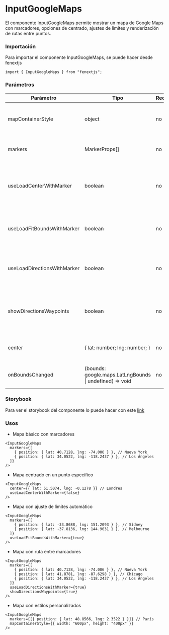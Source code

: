 # InputGoogleMaps

El componente InputGoogleMaps permite mostrar un mapa de Google Maps con marcadores, opciones de centrado, ajustes de límites y renderización de rutas entre puntos.

### Importación

Para importar el componente InputGoogleMaps, se puede hacer desde fenextjs

```tsx copy
import { InputGoogleMaps } from "fenextjs";
```

### Parámetros

| Parámetro                   | Tipo                                                     | Requerido | Default                               | Descripcion                                                                                     |
| --------------------------- | -------------------------------------------------------- | --------- | ------------------------------------- | ----------------------------------------------------------------------------------------------- |
| mapContainerStyle           | object                                                   | no        | \{ width: '100%', height: '100dvh' \} | Estilo CSS para el contenedor del mapa.                                                         |
| markers                     | MarkerProps[]                                            | no        | undefined                             | Lista de marcadores que se mostrarán en el mapa.                                                |
| useLoadCenterWithMarker     | boolean                                                  | no        | true                                  | Determina si el mapa debe centrarse automáticamente basándose en los marcadores proporcionados. |
| useLoadFitBoundsWithMarker  | boolean                                                  | no        | true                                  | Determina si el mapa debe ajustar los límites para mostrar todos los marcadores.                |
| useLoadDirectionsWithMarker | boolean                                                  | no        | false                                 | Determina si se debe renderizar una ruta (direcciones) entre los marcadores.                    |
| showDirectionsWaypoints     | boolean                                                  | no        | false                                 | Muestra los puntos intermedios (waypoints) en la ruta cuando se renderiza la dirección.         |
| center                      | \{ lat: number; lng: number; \}                          | no        | \{ lat: 0, lng: 0 \}                  | Coordenadas para centrar el mapa inicialmente.                                                  |
| onBoundsChanged             | (bounds: google.maps.LatLngBounds \| undefined) =\> void | no        | undefined                             | Función que se ejecuta cuando los límites del mapa cambian.                                     |

### Storybook

Para ver el storybook del componente lo puede hacer con este [link](https://fenextjs-component-storybook.vercel.app/?path=/story/input-google-maps--index)

### Usos

- Mapa básico con marcadores

```tsx copy
<InputGoogleMaps
  markers={[
    { position: { lat: 40.7128, lng: -74.006 } }, // Nueva York
    { position: { lat: 34.0522, lng: -118.2437 } }, // Los Ángeles
  ]}
/>
```

- Mapa centrado en un punto específico

```tsx copy
<InputGoogleMaps
  center={{ lat: 51.5074, lng: -0.1278 }} // Londres
  useLoadCenterWithMarker={false}
/>
```

- Mapa con ajuste de límites automático

```tsx copy
<InputGoogleMaps
  markers={[
    { position: { lat: -33.8688, lng: 151.2093 } }, // Sídney
    { position: { lat: -37.8136, lng: 144.9631 } }, // Melbourne
  ]}
  useLoadFitBoundsWithMarker={true}
/>
```

- Mapa con ruta entre marcadores

```tsx copy
<InputGoogleMaps
  markers={[
    { position: { lat: 40.7128, lng: -74.006 } }, // Nueva York
    { position: { lat: 41.8781, lng: -87.6298 } }, // Chicago
    { position: { lat: 34.0522, lng: -118.2437 } }, // Los Ángeles
  ]}
  useLoadDirectionsWithMarker={true}
  showDirectionsWaypoints={true}
/>
```

- Mapa con estilos personalizados

```tsx copy
<InputGoogleMaps
  markers={[{ position: { lat: 48.8566, lng: 2.3522 } }]} // París
  mapContainerStyle={{ width: "600px", height: "400px" }}
/>
```
